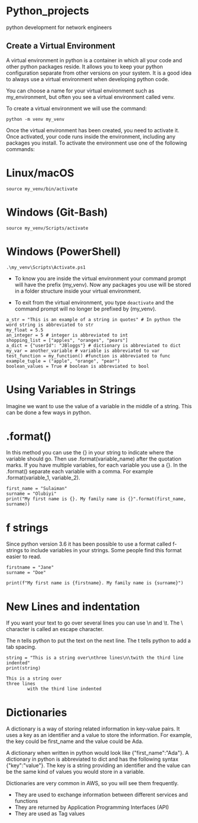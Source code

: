 #  Python_projects
python development for network engineers

## Create a Virtual Environment
A virtual environment in python is a container in which all your code and other python packages reside. It allows you to keep your python configuration separate from other versions on your system. It is a good idea to always use a virtual environment when developing python code.

You can choose a name for your virtual environment such as my_environment, but often you see a virtual environment called venv.

To create a virtual environment we will use the command:

`python -m venv my_venv`

Once the virtual environment has been created, you need to activate it. Once activated, your code runs inside the environment, including any packages you install. To activate the environment use one of the following commands:

# Linux/macOS

`source my_venv/bin/activate`

# Windows (Git-Bash)

`source my_venv/Scripts/activate`

# Windows (PowerShell)

`.\my_venv\Scripts\Activate.ps1`

* To know you are inside the virtual environment your command prompt will have the prefix (my_venv). Now any packages you use will be stored in a folder structure inside your virtual environment.

* To exit from the virtual environment, you type `deactivate` and the command prompt will no longer be prefixed by (my_venv).

```
a_str = "This is an example of a string in quotes" # In python the word string is abbreviated to str
my_float = 5.5
an_integer = 5 # integer is abbreviated to int
shopping_list = ["apples", "oranges", "pears"]
a_dict = {"userId": "JBloggs"} # dictionary is abbreviated to dict
my_var = another_variable # variable is abbreviated to var
test_function = my_function() #function is abbreviated to func
example_tuple = ("apple", "orange", "pear")
boolean_values = True # boolean is abbreviated to bool
```
# Using Variables in Strings
Imagine we want to use the value of a variable in the middle of a string. This can be done a few ways in python.

# .format()
In this method you can use the {} in your string to indicate where the variable should go. Then use .format(variable_name) after the quotation marks. If you have multiple variables, for each variable you use a {}. In the .format() separate each variable with a comma. For example .format(variable_1, variable_2).

```
first_name = "Sulaiman"
surname = "Olubiyi"
print("My first name is {}. My family name is {}".format(first_name, surname))
```

# f strings
Since python version 3.6 it has been possible to use a format called f-strings to include variables in your strings. Some people find this format easier to read.

```
firstname = "Jane"
surname = "Doe"

print(f"My first name is {firstname}. My family name is {surname}")
```

# New Lines and indentation
If you want your text to go over several lines you can use \n and \t. The \ character is called an escape character.

The n tells python to put the text on the next line.
The t tells python to add a tab spacing.

```
string = "This is a string over\nthree lines\n\twith the third line indented"
print(string)

This is a string over
three lines
        with the third line indented
```
# Dictionaries
A dictionary is a way of storing related information in key-value pairs. It uses a key as an identifier and a value to store the information. For example, the key could be first_name and the value could be Ada.

A dictionary when written in python would look like {"first_name":"Ada"}. A dictionary in python is abbreviated to dict and has the following syntax {"key":"value"}. The key is a string providing an identifier and the value can be the same kind of values you would store in a variable.

Dictionaries are very common in AWS, so you will see them frequently.

* They are used to exchange information between different services and functions
* They are returned by Application Programming Interfaces (API)
* They are used as Tag values

